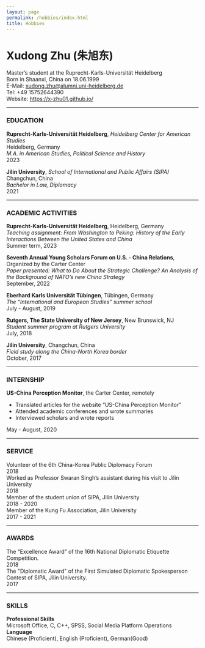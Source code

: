 ```yaml
---
layout: page
permalink: /hobbies/index.html
title: Hobbies
---
```


# Xudong Zhu (朱旭东)
Master’s student at the Ruprecht-Karls-Universität Heidelberg<br>
Born in Shaanxi, China on 18.06.1999<br>
E-Mail: xudong.zhu@alumni.uni-heidelberg.de<br>
Tel: +49 15752644390<br>
Website: https://x-zhu01.github.io/<br>
<hr>

### EDUCATION
**Ruprecht-Karls-Universität Heidelberg**, *Heidelberg Center for American Studies*  <br> 
Heidelberg, Germany <br>
*M.A. in American Studies, Political Science and History*<br>
2023 <br>

**Jilin University**, *School of International and Public Affairs (SIPA)*<br>
Changchun, China <br>
*Bachelor in Law, Diplomacy* <br>
2021 <br>
<hr>

### ACADEMIC ACTIVITIES
**Ruprecht-Karls-Universität Heidelberg**, Heidelberg, Germany<br>
*Teaching assignment: From Washington to Peking: History of the Early Interactions Between the United States and China* <br>
Summer term, 2023<br>

**Seventh Annual Young Scholars Forum on U.S. - China Relations**, Organized by the Carter Center<br>
*Paper presented: What to Do About the Strategic Challenge? An Analysis of the Background of NATO’s new China Strategy*<br>
September, 2022<br>

**Eberhard Karls Universität Tübingen**, Tübingen, Germany <br>
*The “International and European Studies” summer school*<br>
July - August, 2019<br>

**Rutgers, The State University of New Jersey**, New Brunswick, NJ <br>
*Student summer program at Rutgers University* <br>
July, 2018 <br>

**Jilin University**, Changchun, China <br>
*Field study along the China-North Korea border* <br>
October, 2017 <br>
<hr>

### INTERNSHIP
**US-China Perception Monitor**, the Carter Center, remotely <br>
- Translated articles for the website “US-China Perception Monitor” <br>
-  Attended academic conferences and wrote summaries <br>
- Interviewed scholars and wrote reports <br>

May - August, 2020 <br>
<hr>

### SERVICE
Volunteer of the 6th China-Korea Public Diplomacy Forum <br>
2018 <br>
Worked as Professor Swaran Singh’s assistant during his visit to Jilin University <br> 
2018 <br>
Member of the student union of SIPA, Jilin University <br>
2018 - 2020 <br>
Member of the Kung Fu Association, Jilin University <br>
2017 - 2021 <br>
<hr>

### AWARDS
The “Excellence Award” of the 16th National Diplomatic Etiquette Competition. <br>
2018 <br>
The "Diplomatic Award" of the First Simulated Diplomatic Spokesperson Contest of SIPA, Jilin University. <br>
2017 <br>
<hr>

### SKILLS
**Professional Skills** <br>
Microsoft Office, C, C++, SPSS, Social Media Platform Operations <br>
**Language** <br>
Chinese (Proficient), English (Proficient), German(Good) <br>
